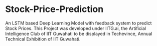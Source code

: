 # Stock-Price-Prediction
An LSTM based Deep Learning Model with feedback system to predict Stock Prices.
This Project was developed under IITG.ai, the Artificial Intelligence Club of IIT Guwahati to be displayed in Techevince, Annual Technical Exhibition of IIT Guwahati.
